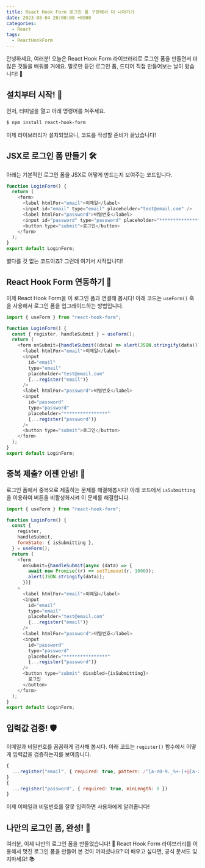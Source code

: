 ```yaml
---
title: React Hook Form 로그인 폼 구현에서 더 나아가기
date: 2023-08-04 20:00:00 +0900
categories:
  - React
tags:
  - ReactHookForm
---
```


안녕하세요, 여러분! 오늘은 React Hook Form 라이브러리로 로그인 폼을 만들면서 더 많은 것들을 배워볼 거에요. 말로만 듣던 로그인 폼, 드디어 직접 만들어보는 날이 왔습니다! 🎉

## 설치부터 시작! 🚀

먼저, 터미널을 열고 아래 명령어를 쳐주세요.

```bash
$ npm install react-hook-form
```

이제 라이브러리가 설치되었으니, 코드를 작성할 준비가 끝났습니다!

## JSX로 로그인 폼 만들기 🛠️

아래는 기본적인 로그인 폼을 JSX로 어떻게 만드는지 보여주는 코드입니다.

```javascript
function LoginForm() {
  return (
    <form>
      <label htmlFor="email">이메일</label>
      <input id="email" type="email" placeholder="test@email.com" />
      <label htmlFor="password">비밀번호</label>
      <input id="password" type="password" placeholder="****************" />
      <button type="submit">로그인</button>
    </form>
  );
}
export default LoginForm;
```

별다를 것 없는 코드이죠? 그런데 여기서 시작입니다!

## React Hook Form 연동하기 🔄

이제 React Hook Form을 이 로그인 폼과 연결해 봅시다! 아래 코드는 `useForm()` 훅을 사용해서 로그인 폼을 업그레이드하는 방법입니다.

```javascript
import { useForm } from "react-hook-form";

function LoginForm() {
  const { register, handleSubmit } = useForm();
  return (
    <form onSubmit={handleSubmit((data) => alert(JSON.stringify(data)))}>
      <label htmlFor="email">이메일</label>
      <input
        id="email"
        type="email"
        placeholder="test@email.com"
        {...register("email")}
      />
      <label htmlFor="password">비밀번호</label>
      <input
        id="password"
        type="password"
        placeholder="****************"
        {...register("password")}
      />
      <button type="submit">로그인</button>
    </form>
  );
}
export default LoginForm;
```

## 중복 제출? 이젠 안녕! 👋

로그인 폼에서 중복으로 제출하는 문제를 해결해봅시다! 아래 코드에서 `isSubmitting`을 이용하여 버튼을 비활성화시켜 이 문제를 해결합니다.

```javascript
import { useForm } from "react-hook-form";

function LoginForm() {
  const {
    register,
    handleSubmit,
    formState: { isSubmitting },
  } = useForm();
  return (
    <form
      onSubmit={handleSubmit(async (data) => {
        await new Promise((r) => setTimeout(r, 1000));
        alert(JSON.stringify(data));
      })}
    >
      <label htmlFor="email">이메일</label>
      <input
        id="email"
        type="email"
        placeholder="test@email.com"
        {...register("email")}
      />
      <label htmlFor="password">비밀번호</label>
      <input
        id="password"
        type="password"
        placeholder="****************"
        {...register("password")}
      />
      <button type="submit" disabled={isSubmitting}>
        로그인
      </button>
    </form>
  );
}
export default LoginForm;
```

## 입력값 검증! 🛡️

이메일과 비밀번호를 꼼꼼하게 검사해 봅시다. 아래 코드는 `register()` 함수에서 어떻게 입력값을 검증하는지를 보여줍니다.

```javascript
{
  ...register("email", { required: true, pattern: /^[a-z0-9._%+-]+@[a-z0-9.-]+\.[a-z]{2,4}$/ })
}
{
  ...register("password", { required: true, minLength: 8 })
}
```

이제 이메일과 비밀번호를 잘못 입력하면 사용자에게 알려줍니다!

## 나만의 로그인 폼, 완성! 🎊

여러분, 이제 나만의 로그인 폼을 만들었습니다! 👏 React Hook Form 라이브러리를 이용해서 멋진 로그인 폼을 만들어 본 것이 어떠셨나요? 더 배우고 싶다면, 공식 문서도 잊지마세요! 📚
